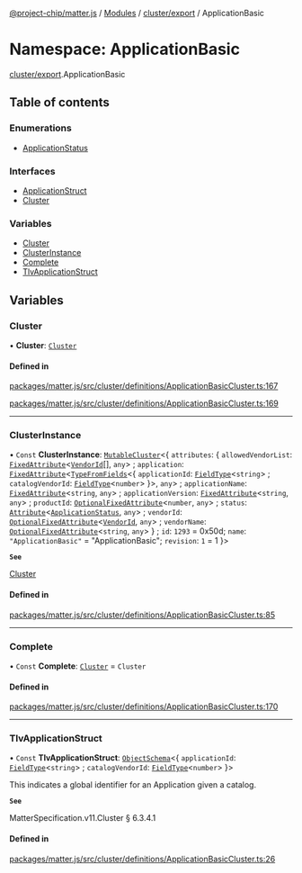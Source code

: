 [@project-chip/matter.js](../README.md) / [Modules](../modules.md) / [cluster/export](cluster_export.md) / ApplicationBasic

# Namespace: ApplicationBasic

[cluster/export](cluster_export.md).ApplicationBasic

## Table of contents

### Enumerations

- [ApplicationStatus](../enums/cluster_export.ApplicationBasic.ApplicationStatus.md)

### Interfaces

- [ApplicationStruct](../interfaces/cluster_export.ApplicationBasic.ApplicationStruct.md)
- [Cluster](../interfaces/cluster_export.ApplicationBasic.Cluster.md)

### Variables

- [Cluster](cluster_export.ApplicationBasic.md#cluster)
- [ClusterInstance](cluster_export.ApplicationBasic.md#clusterinstance)
- [Complete](cluster_export.ApplicationBasic.md#complete)
- [TlvApplicationStruct](cluster_export.ApplicationBasic.md#tlvapplicationstruct)

## Variables

### Cluster

• **Cluster**: [`Cluster`](../interfaces/cluster_export.ApplicationBasic.Cluster.md)

#### Defined in

[packages/matter.js/src/cluster/definitions/ApplicationBasicCluster.ts:167](https://github.com/project-chip/matter.js/blob/2d9f2165d2672864fda3496a6d0d5f93597f82c6/packages/matter.js/src/cluster/definitions/ApplicationBasicCluster.ts#L167)

[packages/matter.js/src/cluster/definitions/ApplicationBasicCluster.ts:169](https://github.com/project-chip/matter.js/blob/2d9f2165d2672864fda3496a6d0d5f93597f82c6/packages/matter.js/src/cluster/definitions/ApplicationBasicCluster.ts#L169)

___

### ClusterInstance

• `Const` **ClusterInstance**: [`MutableCluster`](../interfaces/cluster_export.MutableCluster-1.md)\<\{ `attributes`: \{ `allowedVendorList`: [`FixedAttribute`](../interfaces/cluster_export.FixedAttribute.md)\<[`VendorId`](datatype_export.md#vendorid)[], `any`\> ; `application`: [`FixedAttribute`](../interfaces/cluster_export.FixedAttribute.md)\<[`TypeFromFields`](tlv_export.md#typefromfields)\<\{ `applicationId`: [`FieldType`](../interfaces/tlv_export.FieldType.md)\<`string`\> ; `catalogVendorId`: [`FieldType`](../interfaces/tlv_export.FieldType.md)\<`number`\>  }\>, `any`\> ; `applicationName`: [`FixedAttribute`](../interfaces/cluster_export.FixedAttribute.md)\<`string`, `any`\> ; `applicationVersion`: [`FixedAttribute`](../interfaces/cluster_export.FixedAttribute.md)\<`string`, `any`\> ; `productId`: [`OptionalFixedAttribute`](../interfaces/cluster_export.OptionalFixedAttribute.md)\<`number`, `any`\> ; `status`: [`Attribute`](../interfaces/cluster_export.Attribute.md)\<[`ApplicationStatus`](../enums/cluster_export.ApplicationBasic.ApplicationStatus.md), `any`\> ; `vendorId`: [`OptionalFixedAttribute`](../interfaces/cluster_export.OptionalFixedAttribute.md)\<[`VendorId`](datatype_export.md#vendorid), `any`\> ; `vendorName`: [`OptionalFixedAttribute`](../interfaces/cluster_export.OptionalFixedAttribute.md)\<`string`, `any`\>  } ; `id`: ``1293`` = 0x50d; `name`: ``"ApplicationBasic"`` = "ApplicationBasic"; `revision`: ``1`` = 1 }\>

**`See`**

[Cluster](cluster_export.ApplicationBasic.md#cluster)

#### Defined in

[packages/matter.js/src/cluster/definitions/ApplicationBasicCluster.ts:85](https://github.com/project-chip/matter.js/blob/2d9f2165d2672864fda3496a6d0d5f93597f82c6/packages/matter.js/src/cluster/definitions/ApplicationBasicCluster.ts#L85)

___

### Complete

• `Const` **Complete**: [`Cluster`](../interfaces/cluster_export.ApplicationBasic.Cluster.md) = `Cluster`

#### Defined in

[packages/matter.js/src/cluster/definitions/ApplicationBasicCluster.ts:170](https://github.com/project-chip/matter.js/blob/2d9f2165d2672864fda3496a6d0d5f93597f82c6/packages/matter.js/src/cluster/definitions/ApplicationBasicCluster.ts#L170)

___

### TlvApplicationStruct

• `Const` **TlvApplicationStruct**: [`ObjectSchema`](../classes/tlv_export.ObjectSchema.md)\<\{ `applicationId`: [`FieldType`](../interfaces/tlv_export.FieldType.md)\<`string`\> ; `catalogVendorId`: [`FieldType`](../interfaces/tlv_export.FieldType.md)\<`number`\>  }\>

This indicates a global identifier for an Application given a catalog.

**`See`**

MatterSpecification.v11.Cluster § 6.3.4.1

#### Defined in

[packages/matter.js/src/cluster/definitions/ApplicationBasicCluster.ts:26](https://github.com/project-chip/matter.js/blob/2d9f2165d2672864fda3496a6d0d5f93597f82c6/packages/matter.js/src/cluster/definitions/ApplicationBasicCluster.ts#L26)
